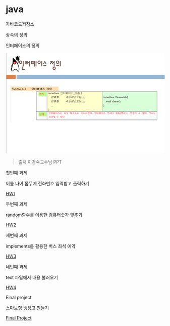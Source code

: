 # java
자바코드저장소

상속의 정의

인터페이스의 정의

![image](./image2.PNG)

>출처 이경숙교수님 PPT

첫번째 과제

이름 나이 몸무게 전화번호 입력받고 출력하기

[HW1](./HW1_1.java)

두번째 과제

random함수를 이용한 컴퓨터숫자 맞추기

[HW2](./HW2_2.java)

세번째 과제

implements를 활용한 버스 좌석 예약

[HW3](./HW3_3.java)

네번째 과제

text 파일에서 내용 불러오기

[HW4](./HW4_4.java)

Final project

스마트형 냉장고 만들기

[Final Project](./Project.zip)
